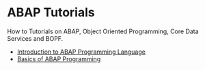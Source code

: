 # ABAP Tutorials
How to Tutorials on ABAP, Object Oriented Programming, Core Data Services and BOPF.

-   [Introduction to ABAP Programming Language](introduction.md)
-   [Basics of ABAP Programming](basics.md)
